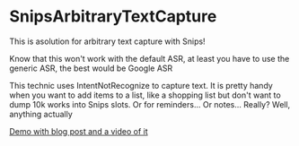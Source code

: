 # SnipsArbitraryTextCapture

This is asolution for arbitrary text capture with Snips!

Know that this won't work with the default ASR, at least you have to use the generic ASR, the best would be Google ASR

This technic uses IntentNotRecognize to capture text. It is pretty handy when you want to add items to a list, like a shopping list but don't want to dump 10k works into Snips slots. Or for reminders... Or notes... Really? Well, anything actually

[Demo with blog post and a video of it](https://laurentchervet.wordpress.com/2018/03/08/project-alice-arbitrary-text/)
